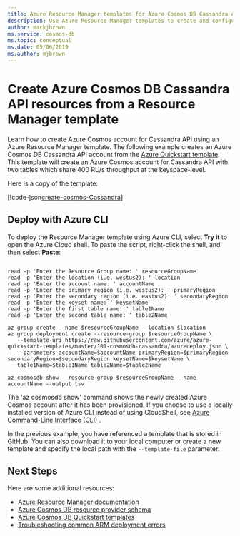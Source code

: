 ```yaml
---
title: Azure Resource Manager templates for Azure Cosmos DB Cassandra API
description: Use Azure Resource Manager templates to create and configure Azure Cosmos DB Cassandra API. 
author: markjbrown
ms.service: cosmos-db
ms.topic: conceptual
ms.date: 05/06/2019
ms.author: mjbrown
---
```


# Create Azure Cosmos DB Cassandra API resources from a Resource Manager template

Learn how to create Azure Cosmos account for Cassandra API using an Azure Resource Manager template. The following example creates an Azure Cosmos DB Cassandra API account from the [Azure Quickstart template](https://raw.githubusercontent.com/Azure/azure-quickstart-templates/master/101-cosmosdb-cassandra/azuredeploy.json). This template will create an Azure Cosmos account for Cassandra API with two tables which share 400 RU/s throughput at the keyspace-level. 

Here is a copy of the template:

[!code-json[create-cosmos-Cassandra](~/quickstart-templates/101-cosmosdb-cassandra/azuredeploy.json)]

## Deploy with Azure CLI

To deploy the Resource Manager template using Azure CLI, select **Try it** to open the Azure Cloud shell. To paste the script, right-click the shell, and then select **Paste**:

```azurecli-interactive

read -p 'Enter the Resource Group name: ' resourceGroupName
read -p 'Enter the location (i.e. westus2): ' location
read -p 'Enter the account name: ' accountName
read -p 'Enter the primary region (i.e. westus2): ' primaryRegion
read -p 'Enter the secondary region (i.e. eastus2): ' secondaryRegion
read -p 'Enter the keyset name: ' keysetName
read -p 'Enter the first table name: ' table1Name
read -p 'Enter the second table name: ' table2Name

az group create --name $resourceGroupName --location $location
az group deployment create --resource-group $resourceGroupName \
   --template-uri https://raw.githubusercontent.com/azure/azure-quickstart-templates/master/101-cosmosdb-cassandra/azuredeploy.json \
   --parameters accountName=$accountName primaryRegion=$primaryRegion secondaryRegion=$secondaryRegion keysetName=$keysetName \
   table1Name=$table1Name table2Name=$table2Name

az cosmosdb show --resource-group $resourceGroupName --name accountName --output tsv
```

The 'az cosmosdb show' command shows the newly created Azure Cosmos account after it has been provisioned. If you choose to use a locally installed version of Azure CLI instead of using CloudShell, see [Azure Command-Line Interface (CLI)](/cli/azure/) .

In the previous example, you have referenced a template that is stored in GitHub. You can also download it to your local computer or create a new template and specify the local path with the `--template-file` parameter.

## Next Steps

Here are some additional resources:

- [Azure Resource Manager documentation](/azure/azure-resource-manager/)
- [Azure Cosmos DB resource provider schema](/azure/templates/microsoft.documentdb/allversions)
- [Azure Cosmos DB Quickstart templates](https://azure.microsoft.com/resources/templates/?resourceType=Microsoft.DocumentDB&pageNumber=1&sort=Popular)
- [Troubleshooting common ARM deployment errors](../../resource-manager-common-deployment-errors.md)
